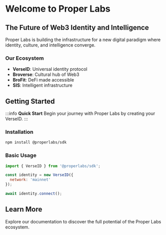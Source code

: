 # Welcome to Proper Labs

## The Future of Web3 Identity and Intelligence

Proper Labs is building the infrastructure for a new digital paradigm where identity, culture, and intelligence converge.

### Our Ecosystem

- **VerseID**: Universal identity protocol
- **Broverse**: Cultural hub of Web3
- **BroFit**: DeFi made accessible
- **SIS**: Intelligent infrastructure

## Getting Started

:::info
**Quick Start**
Begin your journey with Proper Labs by creating your VerseID.
:::

### Installation

```bash
npm install @properlabs/sdk
```

### Basic Usage

```javascript
import { VerseID } from '@properlabs/sdk';

const identity = new VerseID({
  network: 'mainnet'
});

await identity.connect();
```

## Learn More

Explore our documentation to discover the full potential of the Proper Labs ecosystem.
